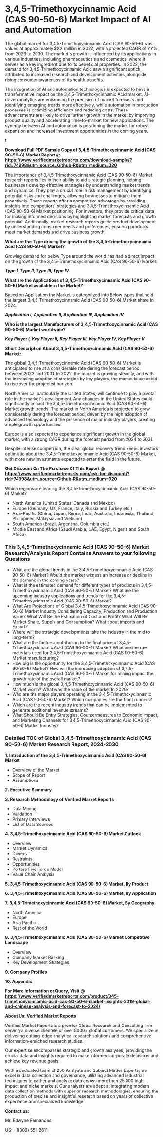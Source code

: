 <meta name="title" content="Global 3,4,5-Trimethoxycinnamic Acid (CAS 90-50-6) Market Impact of AI and Automation"><meta name="description" content="The global market for 3,4,5-Trimethoxycinnamic Acid (CAS 90-50-6) was valued at approximately $XX million in 2022, with a projected CAGR of YY% from 2023 to 2030. The "><meta name="title" content="3,4,5-Trimethoxycinnamic Acid (CAS 90-50-6) Market Size, Share, Scope, Trends, Growth, Opportunities, Analysis, Forecast"><h1>3,4,5-Trimethoxycinnamic Acid (CAS 90-50-6) Market Impact of AI and Automation</h1><p>The global market for 3,4,5-Trimethoxycinnamic Acid (CAS 90-50-6) was valued at approximately $XX million in 2022, with a projected CAGR of YY% from 2023 to 2030. The market's growth is influenced by its applications in various industries, including pharmaceuticals and cosmetics, where it serves as a key ingredient due to its beneficial properties. In 2022, the demand for 3,4,5-Trimethoxycinnamic Acid saw a significant uptick, attributed to increased research and development activities, alongside rising consumer awareness of its health benefits.</p><p>The integration of AI and automation technologies is expected to have a transformative impact on the 3,4,5-Trimethoxycinnamic Acid market. AI-driven analytics are enhancing the precision of market forecasts and identifying emerging trends more effectively, while automation in production processes is optimizing efficiency and reducing costs. These advancements are likely to drive further growth in the market by improving product quality and accelerating time-to-market for new applications. The synergy between AI and automation is positioning the market for robust expansion and increased investment opportunities in the coming years.</p>t</p><p id="" class=""><strong>Download Full PDF Sample Copy of 3,4,5-Trimethoxycinnamic Acid (CAS 90-50-6) Market Report @ <a href="https://www.verifiedmarketreports.com/download-sample/?rid=74998&utm_source=Github-R&utm_medium=320" target="_blank">https://www.verifiedmarketreports.com/download-sample/?rid=74998&utm_source=Github-R&utm_medium=320</a></strong></p><p>The importance of&nbsp;3,4,5-Trimethoxycinnamic Acid (CAS 90-50-6) Market research reports lies in their ability to aid strategic planning, helping businesses develop effective strategies by understanding market trends and dynamics. They play a crucial role in risk management by identifying potential risks and challenges, allowing businesses to mitigate them proactively. These reports offer a competitive advantage by providing insights into competitors' strategies and 3,4,5-Trimethoxycinnamic Acid (CAS 90-50-6) Market positioning. For investors, they provide critical data for making informed decisions by highlighting market forecasts and growth potential. Additionally, market research reports guide product development by understanding consumer needs and preferences, ensuring products meet market demands and drive business growth.</p><p><strong>What are the&nbsp;Type driving the growth of the 3,4,5-Trimethoxycinnamic Acid (CAS 90-50-6) Market?</strong></p><p id="" class="">Growing demand for below Type around the world has had a direct impact on the growth of the 3,4,5-Trimethoxycinnamic Acid (CAS 90-50-6) Market:</p><em><strong>Type I, Type II, Type III, Type IV</strong></em></p><strong>What are the&nbsp;Applications&nbsp;of 3,4,5-Trimethoxycinnamic Acid (CAS 90-50-6) Market available in the Market?</strong></p><p id="" class="">Based on Application the Market is categorized into Below types that held the largest 3,4,5-Trimethoxycinnamic Acid (CAS 90-50-6) Market share In 2024.</p><em><strong>Application I, Application II, Application III, Application IV</strong></em></p><strong>Who is the largest Manufacturers of 3,4,5-Trimethoxycinnamic Acid (CAS 90-50-6) Market worldwide?</strong></p><p><em><strong>Key Player I, Key Player II, Key Player III, Key Player IV, Key Player V</strong></em></p><p id="" class=""><strong>Short Description About 3,4,5-Trimethoxycinnamic Acid (CAS 90-50-6) Market:</strong></p><p>The global 3,4,5-Trimethoxycinnamic Acid (CAS 90-50-6) Market is anticipated to rise at a considerable rate during the forecast period, between 2023 and 2031. In 2022, the market is growing steadily, and with the increasing adoption of strategies by key players, the market is expected to rise over the projected horizon.</p><p>North America, particularly the United States, will continue to play a pivotal role in the market's development. Any changes in the United States could significantly impact the 3,4,5-Trimethoxycinnamic Acid (CAS 90-50-6) Market growth trends. The market in North America is projected to grow considerably during the forecast period, driven by the high adoption of advanced technology and the presence of major industry players, creating ample growth opportunities.</p><p>Europe is also expected to experience significant growth in the global market, with a strong CAGR during the forecast period from 2024 to 2031.</p><p>Despite intense competition, the clear global recovery trend keeps investors optimistic about the 3,4,5-Trimethoxycinnamic Acid (CAS 90-50-6) Market, with more new investments expected to enter the field in the future.</p><p id="" class=""><strong>Get Discount On The Purchase Of This Report @ <a href="https://www.verifiedmarketreports.com/ask-for-discount/?rid=74998&utm_source=Github-R&utm_medium=320" target="_blank">https://www.verifiedmarketreports.com/ask-for-discount/?rid=74998&utm_source=Github-R&utm_medium=320</a></strong></p>Which regions are leading the 3,4,5-Trimethoxycinnamic Acid (CAS 90-50-6) Market?</p><ul><li>North America (United States, Canada and Mexico)</li><li>Europe (Germany, UK, France, Italy, Russia and Turkey etc.)</li><li>Asia-Pacific (China, Japan, Korea, India, Australia, Indonesia, Thailand, Philippines, Malaysia and Vietnam)</li><li>South America (Brazil, Argentina, Columbia etc.)</li><li>Middle East and Africa (Saudi Arabia, UAE, Egypt, Nigeria and South Africa)</li></ul><h3 id="" class="">This 3,4,5-Trimethoxycinnamic Acid (CAS 90-50-6) Market Research/Analysis Report Contains Answers to your following Questions</h3><ul><li>What are the global trends in the 3,4,5-Trimethoxycinnamic Acid (CAS 90-50-6) Market? Would the market witness an increase or decline in the demand in the coming years?</li><li>What is the estimated demand for different types of products in 3,4,5-Trimethoxycinnamic Acid (CAS 90-50-6) Market? What are the upcoming industry applications and trends for the 3,4,5-Trimethoxycinnamic Acid (CAS 90-50-6) Market?</li><li>What Are Projections of Global 3,4,5-Trimethoxycinnamic Acid (CAS 90-50-6) Market Industry Considering Capacity, Production and Production Value? What Will Be the Estimation of Cost and Profit? What Will Be Market Share, Supply and Consumption? What about imports and Export?</li><li>Where will the strategic developments take the industry in the mid to long-term?</li><li>What are the factors contributing to the final price of 3,4,5-Trimethoxycinnamic Acid (CAS 90-50-6) Market? What are the raw materials used for 3,4,5-Trimethoxycinnamic Acid (CAS 90-50-6) Market manufacturing?</li><li>How big is the opportunity for the 3,4,5-Trimethoxycinnamic Acid (CAS 90-50-6) Market? How will the increasing adoption of 3,4,5-Trimethoxycinnamic Acid (CAS 90-50-6) Market for mining impact the growth rate of the overall market?</li><li>How much is the global 3,4,5-Trimethoxycinnamic Acid (CAS 90-50-6) Market worth? What was the value of the market In 2020?</li><li>Who are the major players operating in the 3,4,5-Trimethoxycinnamic Acid (CAS 90-50-6) Market? Which companies are the front runners?</li><li>Which are the recent industry trends that can be implemented to generate additional revenue streams?</li><li>What Should Be Entry Strategies, Countermeasures to Economic Impact, and Marketing Channels for 3,4,5-Trimethoxycinnamic Acid (CAS 90-50-6) Market Industry?</li></ul><h3 id="" class="">Detailed TOC of Global 3,4,5-Trimethoxycinnamic Acid (CAS 90-50-6) Market Research Report, 2024-2030</h3><p id="" class=""><strong>1. Introduction of the 3,4,5-Trimethoxycinnamic Acid (CAS 90-50-6) Market</strong></p><ul><li>Overview of the Market</li><li>Scope of Report</li><li>Assumptions</li></ul><p id="" class=""><strong>2. Executive Summary</strong></p><p id="" class=""><strong>3. Research Methodology of Verified Market Reports</strong></p><ul><li>Data Mining</li><li>Validation</li><li>Primary Interviews</li><li>List of Data Sources</li></ul><p id="" class=""><strong>4. 3,4,5-Trimethoxycinnamic Acid (CAS 90-50-6) Market Outlook</strong></p><ul><li>Overview</li><li>Market Dynamics</li><li>Drivers</li><li>Restraints</li><li>Opportunities</li><li>Porters Five Force Model</li><li>Value Chain Analysis</li></ul><p id="" class=""><strong>5. 3,4,5-Trimethoxycinnamic Acid (CAS 90-50-6) Market, By Product</strong></p><p id="" class=""><strong>6. 3,4,5-Trimethoxycinnamic Acid (CAS 90-50-6) Market, By Application</strong></p><p id="" class=""><strong>7. 3,4,5-Trimethoxycinnamic Acid (CAS 90-50-6) Market, By Geography</strong></p><ul><li>North America</li><li>Europe</li><li>Asia Pacific</li><li>Rest of the World</li></ul><p id="" class=""><strong>8. 3,4,5-Trimethoxycinnamic Acid (CAS 90-50-6) Market Competitive Landscape</strong></p><ul><li>Overview</li><li>Company Market Ranking</li><li>Key Development Strategies</li></ul><p id="" class=""><strong>9. Company Profiles</strong></p><p id="" class=""><strong>10. Appendix</strong></p><p id="" class=""><strong>For More Information or Query, Visit @ <a href="https://www.verifiedmarketreports.com/product/345-trimethoxycinnamic-acid-cas-90-50-6-market-insights-2019-global-and-chinese-analysis-and-forecast-to-2024/" target="_blank">https://www.verifiedmarketreports.com/product/345-trimethoxycinnamic-acid-cas-90-50-6-market-insights-2019-global-and-chinese-analysis-and-forecast-to-2024/</a></strong></p><p id="" class=""><strong>About Us: Verified Market Reports</strong></p><p id="" class="">Verified Market Reports is a premier Global Research and Consulting firm serving a diverse clientele of over 5000+ global customers. We specialize in delivering cutting-edge analytical research solutions and comprehensive information-enriched research studies.</p><p id="" class="">Our expertise encompasses strategic and growth analyses, providing the crucial data and insights required to make informed corporate decisions and achieve key revenue goals.</p><p id="" class="">With a dedicated team of 250 Analysts and Subject Matter Experts, we excel in data collection and governance, utilizing advanced industrial techniques to gather and analyze data across more than 25,000 high-impact and niche markets. Our analysts are adept at integrating modern data collection methods with superior research methodologies, ensuring the production of precise and insightful research based on years of collective experience and specialized knowledge.</p><p id="" class=""><strong>Contact us:</strong></p><p id="" class="">Mr. Edwyne Fernandes</p><p id="" class="">US: +1(302) 551-2611</p>